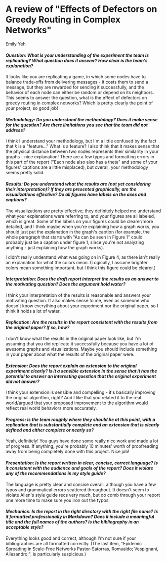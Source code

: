 # A review of "Effects of Defectors on Greedy Routing in Complex Networks"

Emily Yeh

#### _Question:  What is your understanding of the experiment the team is replicating?  What question does it answer?  How clear is the team's explanation?_

It looks like you are replicating a game, in which some nodes have to balance trade-offs from delivering messages - it costs them to send a message, but they are rewarded for sending it successfully, and the behavior of each node can either be random or depend on its neighbors. This seems to answer the question, what is the effect of defectors on greedy routing in complex networks? Which is pretty clearly the point of your project, so good job!

#### _Methodology: Do you understand the methodology?  Does it make sense for the question?  Are there limitations you see that the team did not address?_

I think I understand your methodology, but I'm a little confused by the fact that _k_ is a "feature..." What is a feature? I also think that it makes sense that the physical distance between two nodes represents their similarity in your graphs - nice explanation! There are a few typos and formatting errors in this part of the report ("Each node also also has a theta" and some of your figures' captions are a little misplaced), but overall, your methodology seems pretty solid.

#### _Results: Do you understand what the results are (not yet considering their interpretation)?  If they are presented graphically, are the visualizations effective?  Do all figures have labels on the axes and captions?_

The visualizations are pretty effective; they definitely helped me understand what your explanations were referring to, and your figures are all labeled, which is great. Some of the labels on your figures could be clearer/more detailed, and I think maybe when you're explaining how a graph works, you should just put the explanation in the graph's caption (for example, the whole paragraph that starts with "As can be seen in Figure 1" could probably just be a caption under figure 1, since you're not analyzing anything - just explaining how the graph works).

I didn't really understand what was going on in Figure 4, as there isn't really an explanation for what the colors mean. (Logically, I assume brighter colors mean something important, but I think this figure could be clearer.)

#### _Interpretation: Does the draft report interpret the results as an answer to the motivating question?  Does the argument hold water?_

I think your interpretation of the results is reasonable and answers your motivating question. It also makes sense to me, even as someone who doesn't know everything about your experiment nor the original paper, so I think it holds a lot of water.

#### _Replication: Are the results in the report consistent with the results from the original paper?  If so, how?_

I don't know what the results in the original paper look like, but I'm assuming that you did replicate it successfully because you have a lot of awesome graphs and visualizations. Maybe you should include something in your paper about what the results of the original paper were.

#### _Extension: Does the report explain an extension to the original experiment clearly?  Is it a sensible extension in the sense that it has the potential to answer an interesting question that the original experiment did not answer?_

I think your extension is sensible and compelling - it's basically improving the original algorithm, right? And I like that you related it to the real world/argued that your proposed improvement to the algorithm would reflect real world behaviors more accurately.

#### _Progress: Is the team roughly where they should be at this point, with a replication that is substantially complete and an extension that is clearly defined and either complete or nearly so?_

Yeah, definitely! You guys have done some really nice work and made a lot of progress. If anything, you're probably 10 minutes' worth of proofreading away from being completely done with this project. Nice job!

#### _Presentation: Is the report written in clear, concise, correct language?  Is it consistent with the audience and goals of the report?  Does it violate any of the recommendations in my style guide?_

The language is pretty clear and concise overall, although you have a few typos and grammatical errors scattered throughout. It doesn't seem to violate Allen's style guide recs very much, but do comb through your report one more time to make sure you iron out the typos.

#### _Mechanics: Is the report in the right directory with the right file name?  Is it formatted professionally in Markdown?  Does it include a meaningful title and the full names of the authors?  Is the bibliography in an acceptable style?_

Everything looks good and correct, although I'm not sure if your bibliographies are all formatted correctly. (The last item, "Epidemic Spreading in Scale-Free Networks Pastor-Satorras, Romualdo; Vespignani, Allesandro;", is particularly suspicious.)
